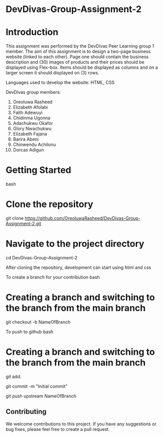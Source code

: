 # DevDivas-Group-Assignment-2

# Introduction

This assignment was performed by the DevDivas Peer Learning group 1 member. The aim of this assignment is to design a two-page business website (linked to each other). Page one should contain the business description and (30) images of products and their prices should be displayed using Flex-box. Items should be displayed as columns and on a larger screen it should displayed on (3) rows.

Languages used to develop the website:
HTML,
CSS

DevDivas group members:

1. Oreoluwa Rasheed
2. Elizabeth Afolabi
3. Faith Adewuyi
4. Chidinma Ugonna
5. Adachukwu Okafor
6. Glory Nwachukwu
7. Elizabeth Fajana
8. Barira Abeni
9. Chinwendu Achilonu
10. Dorcas Adigun

# Getting Started

bash

# Clone the repository

git clone https://github.com/OreoluwaRasheed/DevDivas-Group-Assignment-2.git

# Navigate to the project directory

cd DevDivas-Group-Assignment-2

After cloning the repository, development can start using html and css

To create a branch for your contribution
bash

# Creating a branch and switching to the branch from the main branch

git checkout -b NameOfBranch

To push to github
bash

# Creating a branch and switching to the branch from the main branch

git add.

git commit -m "Initial commit"

git push upstream NameOfBranch

## Contributing

We welcome contributions to this project. If you have any suggestions or bug fixes, please feel free to create a pull request.
